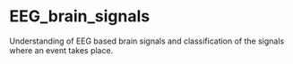 # EEG_brain_signals
Understanding of EEG based brain signals and classification of the signals where an event takes place.
